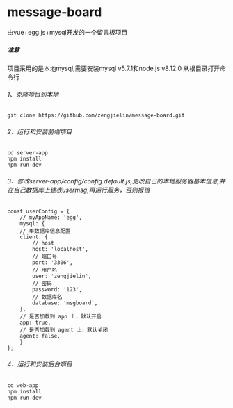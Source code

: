 # message-board
由vue+egg.js+mysql开发的一个留言板项目

##### 注意
项目采用的是本地mysql,需要安装mysql v5.7.1和node.js v8.12.0
从根目录打开命令行

###### 1、克隆项目到本地

`git clone https://github.com/zengjielin/message-board.git`

###### 2、运行和安装前端项目

```
cd server-app
npm install
npm run dev
```

###### 3、修改server-app/config/config.default.js,更改自己的本地服务器基本信息,并在自己数据库上建表usermsg,再运行服务，否则报错

```
const userConfig = {
    // myAppName: 'egg',
    mysql: {
    // 单数据库信息配置
    client: {
        // host
        host: 'localhost',
        // 端口号
        port: '3306',
        // 用户名
        user: 'zengjielin',
        // 密码
        password: '123',
        // 数据库名
        database: 'msgboard',
    },
    // 是否加载到 app 上，默认开启
    app: true,
    // 是否加载到 agent 上，默认关闭
    agent: false,
    }
};
```

###### 4、运行和安装后台项目

```
cd web-app
npm install
npm run dev
```